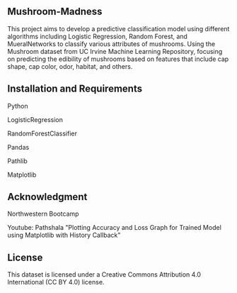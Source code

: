 Mushroom-Madness
----------------------
This project aims to develop a predictive classification model using different algorithms including Logistic Regression, Random Forest, and MueralNetworks to classify various attributes of mushrooms. Using the Mushroom dataset from UC Irvine Machine Learning Repository, focusing on predicting the edibility of mushrooms based on features that include cap shape, cap color, odor, habitat, and others.

Installation and Requirements
---------------------------
Python

LogisticRegression

RandomForestClassifier

Pandas

Pathlib

Matplotlib



Acknowledgment
---------------
Northwestern Bootcamp 

Youtube: Pathshala "Plotting Accuracy and Loss Graph for Trained Model using Matplotlib with History Callback"

License
------------------------
This dataset is licensed under a Creative Commons Attribution 4.0 International (CC BY 4.0) license.
